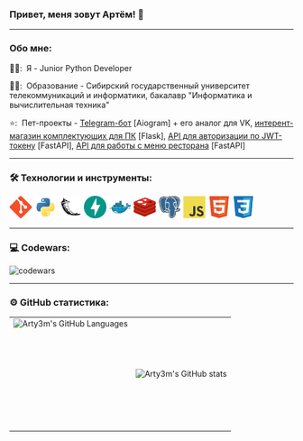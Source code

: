 ### Привет, меня зовут Артём! 👋 

---

### Обо мне:
🙋‍♂️: &nbsp;Я - Junior Python Developer

👨‍🎓: &nbsp;Образование - Сибирский государственный университет телекоммуникаций и информатики, бакалавр "Информатика и вычислительная техника"

⭐: &nbsp;Пет-проекты - [Telegram-бот](https://github.com/Arty3m/schedule_bot_univer_practice) [Aiogram] + его аналог для VK, [интерент-магазин комплектующих для ПК](https://kolbun-shop.onrender.com) [Flask], [API для авторизации по JWT-токену](https://github.com/Arty3m/homework_ylab/tree/master/homework_4) [FastAPI], [API для работы с меню ресторана](https://github.com/Arty3m/ylab_2023-hw4) [FastAPI]

---

### 🛠 Технологии и инструменты:

<div>
  <img src="https://github.com/devicons/devicon/blob/master/icons/git/git-original.svg" title="GIT" alt="git" width="40" height="40"/>
  <img src="https://github.com/devicons/devicon/blob/master/icons/python/python-original.svg" title="Python" alt="python" width="40" height="40"/>
  <img src="https://github.com/devicons/devicon/blob/master/icons/flask/flask-original.svg" title="" alt="" width="40" height="40"/>
  <img src="https://github.com/devicons/devicon/blob/master/icons/fastapi/fastapi-original.svg" title="FastAPI" alt="fastapi" width="40" height="40"/>
  <img src="https://github.com/devicons/devicon/blob/master/icons/docker/docker-original.svg" title="Docker" alt="docker" width="40" height="40"/>
  <img src="https://github.com/devicons/devicon/blob/master/icons/redis/redis-original.svg" title="Redis" alt="redis" width="40" height="40"/>
  <img src="https://github.com/devicons/devicon/blob/master/icons/postgresql/postgresql-original.svg" title="PostgreSQL" alt="postgresql" width="40" height="40"/>
  <img src="https://github.com/devicons/devicon/blob/master/icons/javascript/javascript-original.svg" title="JavaScript" alt="javascript" width="40" height="40"/>
  <img src="https://github.com/devicons/devicon/blob/master/icons/html5/html5-original.svg" title="html5" alt="html5" width="40" height="40"/>
  <img src="https://github.com/devicons/devicon/blob/master/icons/css3/css3-original.svg" title="css" alt="css" width="40" height="40"/>
</div>

  
---
### 💻 Codewars:

![codewars](https://www.codewars.com/users/Arty3m/badges/large)

---

### ⚙️ GitHub статистика:
<table style="boarder:none;">
  <tr>
    <td>
      <img height="195px" align="right" src="https://github-readme-stats-sigma-five.vercel.app/api/top-langs/?username=arty3m&layout=compact&theme=dark" alt="Arty3m's GitHub Languages" />
    </td>
    <td>
      <img align="left" src="https://github-readme-stats.vercel.app/api?username=arty3m&theme=dark" alt="Arty3m's GitHub stats" />
    </td>
  </tr>
</table>

<!--
**Arty3m/arty3m** is a ✨ _special_ ✨ repository because its `README.md` (this file) appears on your GitHub profile.

Here are some ideas to get you started:

- 🔭 I’m currently working on ...
- 🌱 I’m currently learning ...
- 👯 I’m looking to collaborate on ...
- 🤔 I’m looking for help with ...
- 💬 Ask me about ...
- 📫 How to reach me: ...
- 😄 Pronouns: ...
- ⚡ Fun fact: ...
-->
